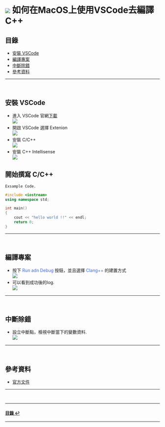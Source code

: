 # ![](https://drive.google.com/uc?id=10INx5_pkhMcYRdx_OO4rXNXxcsvPtBYq) 如何在MacOS上使用VSCode去編譯C++

<!--ts-->
## 目錄
* [安裝 VSCode](#安裝-vscode)
* [編譯專案](#編譯專案)
* [中斷除錯](#中斷除錯)
* [參考資料](#參考資料)
<!--te-->

---
<br>

## 安裝 VSCode
- 進入 VSCode 官網[下載](https://code.visualstudio.com/) <br>
  ![](https://drive.google.com/uc?id=1gZ61xnfWpqUg1iJQi6tDvK4KuCrK5d91)
- 開啟 VSCode 選擇 Extenion <br>
  ![](https://drive.google.com/uc?id=10WqmHhcyj8dOZCbPz1tQ4ZYApt1p1_Vz)
- 安裝 C/C++ <br>
  ![](https://drive.google.com/uc?id=1z-EOAntNa9mg_8syyvIubaq-pPLPv2DC)
- 安裝 C++ Intellisense <br>
  ![](https://drive.google.com/uc?id=1JFgVmlogyHYbCWtde7v4fCzj-pufZl9o)

## 開始撰寫 C/C++
`Exsample Code.`
```c++
#include <iostream>
using namespace std;

int main()
{
    cout << "hello world !!" << endl;
    return 0;
}
```

---
<br>

## 編譯專案
- 按下 <font color=#4169e1>Run adn Debug</font> 按鈕，並且選擇 <font color=#4169e1>Clang++</font> 的建置方式 <br>
  ![](https://drive.google.com/uc?id=1hhmOE6ttKAx4AGdhXPo9POkULMmpCUzc)
- 可以看到成功後的log. <br>
  ![](https://drive.google.com/uc?id=1tHWVpl0JaQX-1sS6k56ET5G3n-hQPyM4)

---
<br>

## 中斷除錯
- 設立中斷點，檢視中斷當下的變數資料. <br>
![](https://drive.google.com/uc?id=1H_KzIV95LrBaKQJB0ykxHdfQRLlA9fGM)

---
<br>

## 參考資料
* [官方文件](https://code.visualstudio.com/docs/languages/cpp)

---
<br>

---
<!--ts-->
#### [目錄 ↩](#目錄)
<!--te-->
---
